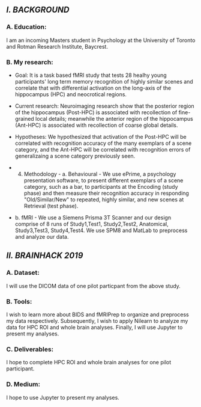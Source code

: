 ## *I. BACKGROUND*

### A. Education: 
I am an incoming Masters student in Psychology at the University of Toronto and Rotman Research Institute, Baycrest. 
  
### B. My research: 
       
* Goal: It is a task based fMRI study that tests 28 healhy young participants' long term memory recognition of highly similar scenes and correlate that with differential activation on the long-axis of the hippocampus (HPC) and neocrotical regions. 
       
* Current research: Neuroimaging research show that the posterior region of the hippocampus (Post-HPC) is associated with recollection of fine-grained local details; meanwhile the anterior region of the hippocampus (Ant-HPC) is associated with recollection of coarse global details.
 
* Hypotheses: We hypothesized that activation of the Post-HPC will be correlated with recognition accuracy of the many exemplars of a scene category, and the Ant-HPC will be correlated with recognition errors of generalizaing a scene category previously seen.
       
* 4. Methodology - a. Behavioural - We use ePrime, a psychology presentation software, to present different exemplars of a scene        category, such as a bar, to participants at the Encoding (study phase) and then measure their recognition accuracy in responding "Old/Similar/New" to repeated, highly similar, and new scenes at Retrieval (test phase).

* b. fMRI - We use a Siemens Prisma 3T Scanner and our design comprise of 8 runs of Study1,Test1, Study2,Test2, Anatomical, Study3,Test3, Study4,Test4. We use SPM8 and MatLab to preprocess and analyze our data.
                                  
## *II. BRAINHACK 2019*

### A. Dataset: 
I will use the DICOM data of one pilot particpant from the above study.

### B. Tools: 
I wish to learn more about BIDS and fMRIPrep to organize and preprocess my data respectively. Subsequently, I wish to apply Nilearn to analyze my data for HPC ROI and whole brain analyses. Finally, I will use Jupyter to present my analyses.

### C. Deliverables: 
I hope to complete HPC ROI and whole brain analyses for one pilot participant.
  
### D. Medium: 
I hope to use Jupyter to present my analyses.
